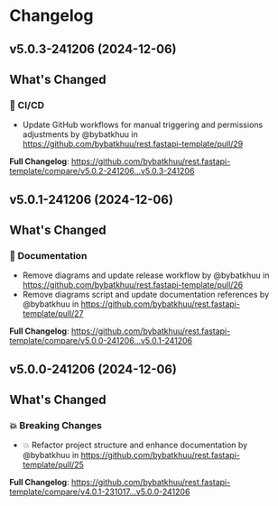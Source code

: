 # Changelog

## v5.0.3-241206 (2024-12-06)

<!-- Release notes generated using configuration in .github/release.yml at main -->

## What's Changed
### 👷 CI/CD
* Update GitHub workflows for manual triggering and permissions adjustments by @bybatkhuu in https://github.com/bybatkhuu/rest.fastapi-template/pull/29


**Full Changelog**: https://github.com/bybatkhuu/rest.fastapi-template/compare/v5.0.2-241206...v5.0.3-241206

## v5.0.1-241206 (2024-12-06)

<!-- Release notes generated using configuration in .github/release.yml at main -->

## What's Changed
### 📝 Documentation
* Remove diagrams and update release workflow by @bybatkhuu in https://github.com/bybatkhuu/rest.fastapi-template/pull/26
* Remove diagrams script and update documentation references by @bybatkhuu in https://github.com/bybatkhuu/rest.fastapi-template/pull/27


**Full Changelog**: https://github.com/bybatkhuu/rest.fastapi-template/compare/v5.0.0-241206...v5.0.1-241206

## v5.0.0-241206 (2024-12-06)

<!-- Release notes generated using configuration in .github/release.yml at main -->

## What's Changed
### 💥 Breaking Changes
* :boom: Refactor project structure and enhance documentation by @bybatkhuu in https://github.com/bybatkhuu/rest.fastapi-template/pull/25


**Full Changelog**: https://github.com/bybatkhuu/rest.fastapi-template/compare/v4.0.1-231017...v5.0.0-241206
